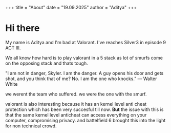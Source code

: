 +++
title = "About"
date = "19.09.2025"
author = "Aditya"
+++

# Hi there

My name is Aditya and I'm bad at Valorant. I've reaches Silver3 in episode 9 ACT III.

We all know how hard is to play valorant in a 5 stack as lot of smurfs come on the opposing stack and thats tough.

"I am not in danger, Skyler. I am the danger. A guy opens his door and gets shot, and you think that of me? No. I am the one who knocks."
— Walter White

we werent the team who suffered. we were the one with the smurf.

valorant is also interesting because it has an kernel level anti cheat protection which has been very succesful till now.
**But**
the issue with this is that the same kernel level anticheat can access everything on your computer, compromising privacy.
and battelfield 6 brought this into the light for non technical crowd.
